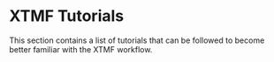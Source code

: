 # XTMF Tutorials

This section contains a list of tutorials that can be followed to become better familiar with the XTMF workflow.